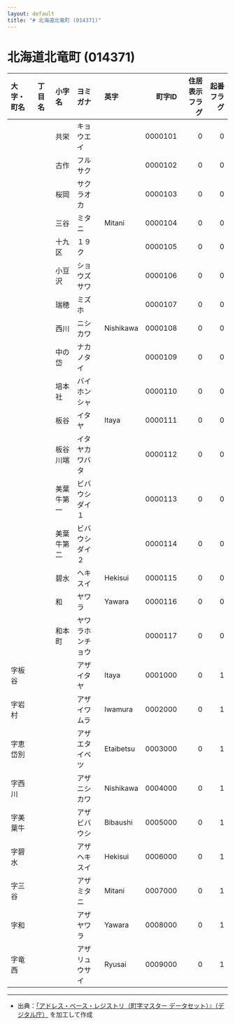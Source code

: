 ```yaml
---
layout: default
title: "# 北海道北竜町 (014371)"
---
```


# 北海道北竜町 (014371)

| 大字・町名 | 丁目名 | 小字名 | ヨミガナ | 英字 | 町字ID | 住居表示フラグ | 起番フラグ |
|:--------|:------|:------|:-----------------|:---------------------|--------:|----------:|--------:|
|  |  | 共栄 | キョウエイ |  | 0000101 | 0 | 0 |
|  |  | 古作 | フルサク |  | 0000102 | 0 | 0 |
|  |  | 桜岡 | サクラオカ |  | 0000103 | 0 | 0 |
|  |  | 三谷 | ミタニ | Mitani | 0000104 | 0 | 0 |
|  |  | 十九区 | １９ク |  | 0000105 | 0 | 0 |
|  |  | 小豆沢 | ショウズサワ |  | 0000106 | 0 | 0 |
|  |  | 瑞穂 | ミズホ |  | 0000107 | 0 | 0 |
|  |  | 西川 | ニシカワ | Nishikawa | 0000108 | 0 | 0 |
|  |  | 中の岱 | ナカノタイ |  | 0000109 | 0 | 0 |
|  |  | 培本社 | バイホンシャ |  | 0000110 | 0 | 0 |
|  |  | 板谷 | イタヤ | Itaya | 0000111 | 0 | 0 |
|  |  | 板谷川端 | イタヤカワバタ |  | 0000112 | 0 | 0 |
|  |  | 美葉牛第一 | ビバウシダイ１ |  | 0000113 | 0 | 0 |
|  |  | 美葉牛第二 | ビバウシダイ２ |  | 0000114 | 0 | 0 |
|  |  | 碧水 | ヘキスイ | Hekisui | 0000115 | 0 | 0 |
|  |  | 和 | ヤワラ | Yawara | 0000116 | 0 | 0 |
|  |  | 和本町 | ヤワラホンチョウ |  | 0000117 | 0 | 0 |
| 字板谷 |  |  | アザイタヤ | Itaya | 0001000 | 0 | 1 |
| 字岩村 |  |  | アザイワムラ | Iwamura | 0002000 | 0 | 1 |
| 字恵岱別 |  |  | アザエタイベツ | Etaibetsu | 0003000 | 0 | 1 |
| 字西川 |  |  | アザニシカワ | Nishikawa | 0004000 | 0 | 1 |
| 字美葉牛 |  |  | アザビバウシ | Bibaushi | 0005000 | 0 | 1 |
| 字碧水 |  |  | アザヘキスイ | Hekisui | 0006000 | 0 | 1 |
| 字三谷 |  |  | アザミタニ | Mitani | 0007000 | 0 | 1 |
| 字和 |  |  | アザヤワラ | Yawara | 0008000 | 0 | 1 |
| 字竜西 |  |  | アザリュウサイ | Ryusai | 0009000 | 0 | 1 |

---

- 出典：[「アドレス・ベース・レジストリ（町字マスター データセット）』（デジタル庁）](https://www.digital.go.jp/policies/base_registry_address/) を加工して作成